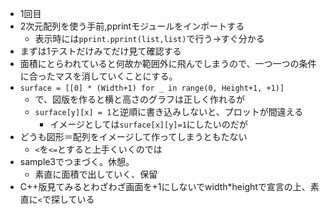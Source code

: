 * 1回目
* 2次元配列を使う手前,pprintモジュールをインポートする
    * 表示時には`pprint.pprint(list,list)`で行う→すぐ分かる
* まずは1テストだけみてだけ見て確認する
* 面積にとらわれていると何故か範囲外に飛んでしまうので、一つ一つの条件に合ったマスを消していくことにする。
* `surface = [[0] * (Width+1) for _ in range(0, Height+1, +1)]`
    * で、図版を作ると横と高さのグラフは正しく作れるが
    * `surface[y][x] = 1`と逆順に書き込みしないと、プロットが間違える
        * イメージとしては`surface[x][y]=1`にしたいのだが
* どうも図形＝配列をイメージして作ってしまうともたない
    * `<`を`<=`とすると上手くいくのでは
* sample3でつまづく。休憩。
    * 素直に面積で出していく、保留
* C++版見てみるとわざわざ画面を+1にしないでwidth*heightで宣言の上、素直に`<`で探している